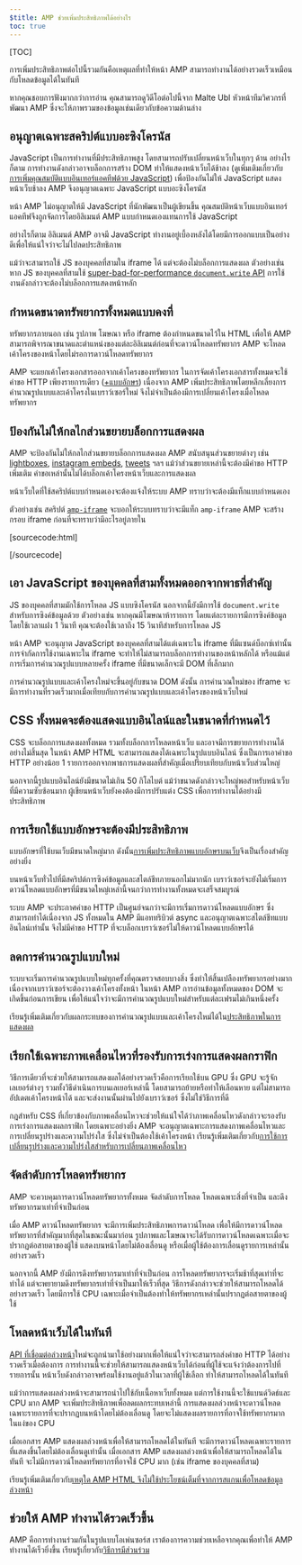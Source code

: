 ```yaml
---
$title: AMP ช่วยเพิ่มประสิทธิภาพได้อย่างไร
toc: true
---
```

[TOC]

การเพิ่มประสิทธิภาพต่อไปนี้รวมกันคือเหตุผลที่ทำให้หน้า AMP สามารถทำงานได้อย่างรวดเร็วเหมือนกับโหลดข้อมูลได้ในทันที

หากคุณชอบการฟังมากกว่าการอ่าน คุณสามารถดูวิดีโอต่อไปนี้จาก Malte Ubl หัวหน้าทีมวิศวกรที่พัฒนา AMP ซึ่งจะให้ภาพรวมของข้อมูลเช่นเดียวกับข้อความด้านล่าง

<amp-youtube
    data-videoid="hVRkG1CQScA"
    layout="responsive"
    width="480" height="270">
</amp-youtube>

## อนุญาตเฉพาะสคริปต์แบบอะซิงโครนัส

JavaScript เป็นการทำงานที่มีประสิทธิภาพสูง
โดยสามารถปรับเปลี่ยนหน้าเว็บในทุกๆ ด้าน
อย่างไรก็ตาม การทำงานดังกล่าวอาจบล็อกการสร้าง DOM ทำให้แสดงหน้าเว็บได้ช้าลง
(ดูเพิ่มเติมเกี่ยวกับ[การเพิ่มคุณสมบัติแบบอินเทอร์แอคทีฟด้วย JavaScript](https://developers.google.com/web/fundamentals/performance/critical-rendering-path/adding-interactivity-with-javascript))
เพื่อป้องกันไม่ให้ JavaScript แสดงหน้าเว็บช้าลง
AMP จึงอนุญาตเฉพาะ JavaScript แบบอะซิงโครนัส

หน้า AMP ไม่อนุญาตให้มี JavaScript ที่นักพัฒนาเป็นผู้เขียนขึ้น
คุณสมบัติหน้าเว็บแบบอินเทอร์แอคทีฟจึงถูกจัดการโดยอิลิเมนต์ AMP แบบกำหนดเองแทนการใช้ JavaScript

อย่างไรก็ตาม อิลิเมนต์ AMP อาจมี JavaScript
ทำงานอยู่เบี้องหลังได้โดยมีการออกแบบเป็นอย่างดีเพื่อให้แน่ใจว่าจะไม่ไปลดประสิทธิภาพ

แม้ว่าจะสามารถใช้ JS ของบุคคลที่สามใน iframe ได้
แต่จะต้องไม่บล็อกการแสดงผล
ตัวอย่างเช่น หาก JS ของบุคคลที่สามใช้
[super-bad-for-performance `document.write` API](http://www.stevesouders.com/blog/2012/04/10/dont-docwrite-scripts/)
การใช้งานดังกล่าวจะต้องไม่บล็อกการแสดงหน้าหลัก

## กำหนดขนาดทรัพยากรทั้งหมดแบบคงที่

ทรัพยากรภายนอก เช่น รูปภาพ โฆษณา หรือ iframe ต้องกำหนดขนาดไว้ใน HTML
เพื่อให้ AMP สามารถพิจารณาขนาดและตำแหน่งของแต่ละอิลิเมนต์ก่อนที่จะดาวน์โหลดทรัพยากร
AMP จะโหลดเค้าโครงของหน้าโดยไม่รอการดาวน์โหลดทรัพยากร

AMP จะแยกเค้าโครงเอกสารออกจากเค้าโครงของทรัพยากร
ในการจัดเค้าโครงเอกสารทั้งหมดจะใช้คำขอ HTTP เพียงรายการเดียว
([+แบบอักษร](#font-triggering-must-be-efficient))
เนื่องจาก AMP เพิ่มประสิทธิภาพโดยหลีกเลี่ยงการคำนวณรูปแบบและเค้าโครงในเบราว์เซอร์ใหม่
จึงไม่จำเป็นต้องมีการเปลี่ยนเค้าโครงเมื่อโหลดทรัพยากร

## ป้องกันไม่ให้กลไกส่วนขยายบล็อกการแสดงผล

AMP จะป้องกันไม่ให้กลไกส่วนขยายบล็อกการแสดงผล
AMP สนับสนุนส่วนขยายต่างๆ เช่น
[lightboxes](/docs/reference/extended/amp-lightbox.html),
[instagram embeds](/docs/reference/extended/amp-instagram.html),
[tweets](/docs/reference/extended/amp-twitter.html) ฯลฯ
แม้ว่าส่วนขยายเหล่านี้จะต้องมีคำขอ HTTP เพิ่มเติม
คำขอเหล่านั้นไม่ได้บล็อกเค้าโครงหน้าเว็บและการแสดงผล

หน้าเว็บใดที่ใช้สคริปต์แบบกำหนดเองจะต้องแจ้งให้ระบบ AMP ทราบว่าจะต้องมีแท็กแบบกำหนดเอง

ตัวอย่างเช่น สคริปต์ [`amp-iframe`](/docs/reference/extended/amp-iframe.html)
จะบอกให้ระบบทราบว่าจะมีแท็ก `amp-iframe`
AMP จะสร้างกรอบ iframe ก่อนที่จะทราบว่ามีอะไรอยู่ภายใน

[sourcecode:html]
<script async custom-element="amp-iframe" src="https://cdn.ampproject.org/v0/amp-youtube-0.1.js"></script>
[/sourcecode]

## เอา JavaScript ของบุคคลที่สามทั้งหมดออกจากพาธที่สำคัญ

JS ของบุคคลที่สามมักใช้การโหลด JS แบบซิงโครนัส
นอกจากนี้ยังมีการใช้ `document.write` สำหรับการซิงค์ข้อมูลด้วย
ตัวอย่างเช่น หากคุณมีโฆษณาห้ารายการ โดยแต่ละรายการมีการซิงค์ข้อมูล
โดยใช้เวลาแฝง 1 วินาที
คุณจะต้องใช้เวลาถึง 15 วินาทีสำหรับการโหลด JS

หน้า AMP จะอนุญาต JavaScript ของบุคคลที่สามได้แต่เฉพาะใน iframe ที่มีแซนด์บ็อกซ์เท่านั้น
การจำกัดการใช้งานเฉพาะใน iframe จะทำให้ไม่สามารถบล็อกการทำงานของหน้าหลักได้
หรือแม้แต่การเริ่มการคำนวณรูปแบบหลายครั้ง
iframe ที่มีขนาดเล็กจะมี DOM ที่เล็กมาก

การคำนวณรูปแบบและเค้าโครงใหม่จะขึ้นอยู่กับขนาด DOM
ดังนั้น การคำนวณใหม่ของ iframe จะมีการทำงานที่รวดเร็วมากเมื่อเทียบกับการคำนวณรูปแบบและเค้าโครงของหน้าเว็บใหม่


## CSS ทั้งหมดจะต้องแสดงแบบอินไลน์และในขนาดที่กำหนดไว้

CSS จะบล็อกการแสดงผลทั้งหมด รวมทั้งบล็อกการโหลดหน้าเว็บ และอาจมีการขยายการทำงานได้อย่างไม่สิ้นสุด
ในหน้า AMP HTML จะสามารถแสดงได้เฉพาะในรูปแบบอินไลน์
ซึ่งเป็นการเอาคำขอ HTTP อย่างน้อย 1 รายการออกจากพาธการแสดงผลที่สำคัญเมื่อเปรียบเทียบกับหน้าเว็บส่วนใหญ่


นอกจากนี้รูปแบบอินไลน์ยังมีขนาดไม่เกิน 50 กิโลไบต์
แม้ว่าขนาดดังกล่าวจะใหญ่พอสำหรับหน้าเว็บที่มีความซับซ้อนมาก
ผู้เขียนหน้าเว็บยังคงต้องมีการปรับแต่ง CSS เพื่อการทำงานได้อย่างมีประสิทธิภาพ

## การเรียกใช้แบบอักษรจะต้องมีประสิทธิภาพ

แบบอักษรที่ใช้บนเว็บมีขนาดใหญ่มาก ดังนั้น[การเพิ่มประสิทธิภาพแบบอักษรบนเว็บ](https://developers.google.com/web/fundamentals/performance/optimizing-content-efficiency/webfont-optimization)จึงเป็นเรื่องสำคัญอย่างยิ่ง


บนหน้าเว็บทั่วไปที่มีสคริปต์การซิงค์ข้อมูลและสไตล์ชีทภายนอกไม่มากนัก
เบราว์เซอร์จะยังไม่เริ่มการดาวน์โหลดแบบอักษรที่มีขนาดใหญ่เหล่านี้จนกว่าการทำงานทั้งหมดจะเสร็จสมบูรณ์

ระบบ AMP จะประกาศคำขอ HTTP เป็นศูนย์จนกว่าจะมีการเริ่มการดาวน์โหลดแบบอักษร
ซึ่งสามารถทำได้เนื่องจาก JS ทั้งหมดใน AMP มีแอททริบิวต์ async
และอนุญาตเฉพาะสไตล์ชีทแบบอินไลน์เท่านั้น
จึงไม่มีคำขอ HTTP ที่จะบล็อกเบราว์เซอร์ไม่ให้ดาวน์โหลดแบบอักษรได้

## ลดการคำนวณรูปแบบใหม่

ระบบจะเริ่มการคำนวณรูปแบบใหม่ทุกครั้งที่คุณตรวจสอบบางสิ่ง ซึ่งทำให้สิ้นเปลืองทรัพยากรอย่างมาก
เนื่องจากเบราว์เซอร์จะต้องวางเค้าโครงทั้งหน้า
ในหน้า AMP การอ่านข้อมูลทั้งหมดของ DOM จะเกิดขึ้นก่อนการเขียน
เพื่อให้แน่ใจว่าจะมีการคำนวณรูปแบบใหม่สำหรับแต่ละเฟรมไม่เกินหนึ่งครั้ง

เรียนรู้เพิ่มเติมเกี่ยวกับผลกระทบของการคำนวณรูปแบบและเค้าโครงใหม่ได้ใน[ประสิทธิภาพในการแสดงผล](https://developers.google.com/web/fundamentals/performance/rendering/)


## เรียกใช้เฉพาะภาพเคลื่อนไหวที่รองรับการเร่งการแสดงผลกราฟิก

วิธีการเดียวที่จะช่วยให้สามารถแสดงผลได้อย่างรวดเร็วคือการเรียกใช้บน GPU
ซึ่ง GPU จะรู้จักเลเยอร์ต่างๆ รวมทั้งวิธีดำเนินการบนเลเยอร์เหล่านี้
โดยสามารถย้ายหรือทำให้เลือนหาย แต่ไม่สามารถอัปเดตเค้าโครงหน้าได้
และจะส่งงานนั้นผ่านไปยังเบราว์เซอร์ ซึ่งไม่ใช่วิธีการที่ดี

กฎสำหรับ CSS ที่เกี่ยวข้องกับภาพเคลื่อนไหวจะช่วยให้แน่ใจได้ว่าภาพเคลื่อนไหวดังกล่าวจะรองรับการเร่งการแสดงผลกราฟิก
โดยเฉพาะอย่างยิ่ง AMP จะอนุญาตเฉพาะการแสดงภาพเคลื่อนไหวและการเปลี่ยนรูปร่างและความโปร่งใส
ซึ่งไม่จำเป็นต้องใช้เค้าโครงหน้า
เรียนรู้เพิ่มเติมเกี่ยวกับ[การใช้การเปลี่ยนรูปร่างและความโปร่งใสสำหรับการเปลี่ยนภาพเคลื่อนไหว](https://developers.google.com/web/fundamentals/performance/rendering/stick-to-compositor-only-properties-and-manage-layer-count)


## จัดลำดับการโหลดทรัพยากร

AMP จะควบคุมการดาวน์โหลดทรัพยากรทั้งหมด จัดลำดับการโหลด
โหลดเฉพาะสิ่งที่จำเป็น และดึงทรัพยากรมาเท่าที่จำเป็นก่อน

เมื่อ AMP ดาวน์โหลดทรัพยากร จะมีการเพิ่มประสิทธิภาพการดาวน์โหลด
เพื่อให้มีการดาวน์โหลดทรัพยากรที่สำคัญมากที่สุดในขณะนั้นมาก่อน
รูปภาพและโฆษณาจะได้รับการดาวน์โหลดเฉพาะเมื่อจะปรากฏต่อสายตาของผู้ใช้
แสดงบนหน้าโดยไม่ต้องเลื่อนดู หรือเมื่อผู้ใช้ต้องการเลื่อนดูรายการเหล่านั้นอย่างรวดเร็ว

นอกจากนี้ AMP ยังมีการดึงทรัพยากรมาเท่าที่จำเป็นก่อน
การโหลดทรัพยากรจะเริ่มช้าที่สุดเท่าที่จะทำได้ แต่จะพยายามดึงทรัพยากรเท่าที่จำเป็นมาให้เร็วที่สุด
วิธีการดังกล่าวจะช่วยให้สามารถโหลดได้อย่างรวดเร็ว โดยมีการใช้ CPU เฉพาะเมื่อจำเป็นต้องทำให้ทรัพยากรเหล่านั้นปรากฏต่อสายตาของผู้ใช้


## โหลดหน้าเว็บได้ในทันที

[API ที่เชื่อมต่อล่วงหน้า](http://www.w3.org/TR/resource-hints/#dfn-preconnect)ใหม่จะถูกนำมาใช้อย่างมากเพื่อให้แน่ใจว่าจะสามารถส่งคำขอ
HTTP ได้อย่างรวดเร็วเมื่อต้องการ
การทำงานนี้จะช่วยให้สามารถแสดงหน้าเว็บได้ก่อนที่ผู้ใช้จะแจ้งว่าต้องการไปที่รายการนั้น
หน้าเว็บดังกล่าวอาจพร้อมใช้งานอยู่แล้วในเวลาที่ผู้ใช้เลือก
ทำให้สามารถโหลดได้ในทันที


แม้ว่าการแสดงผลล่วงหน้าจะสามารถนำไปใช้กับเนื้อหาเว็บทั้งหมด
แต่การใช้งานนี้จะใช้แบนด์วิดธ์และ CPU มาก AMP จะเพิ่มประสิทธิภาพเพื่อลดผลกระทบเหล่านี้ การแสดงผลล่วงหน้าจะดาวน์โหลดเฉพาะรายการที่จะปรากฏบนหน้าโดยไม่ต้องเลื่อนดู
โดยจะไม่แสดงผลรายการที่อาจใช้ทรัพยากรมากในแง่ของ CPU

เมื่อเอกสาร AMP แสดงผลล่วงหน้าเพื่อให้สามารถโหลดได้ในทันที
จะมีการดาวน์โหลดเฉพาะรายการที่แสดงขึ้นโดยไม่ต้องเลื่อนดูเท่านั้น
เมื่อเอกสาร AMP แสดงผลล่วงหน้าเพื่อให้สามารถโหลดได้ในทันที
จะไม่มีการดาวน์โหลดทรัพยากรที่อาจใช้ CPU มาก (เช่น iframe ของบุคคลที่สาม)

เรียนรู้เพิ่มเติมเกี่ยวกับ[เหตุใด AMP HTML จึงไม่ใช้ประโยชน์เต็มที่จากการสแกนเพื่อโหลดข้อมูลล่วงหน้า](https://medium.com/@cramforce/why-amp-html-does-not-take-full-advantage-of-the-preload-scanner-7e7f788aa94e)


## ช่วยให้ AMP ทำงานได้รวดเร็วขึ้น
AMP คือการทำงานร่วมกันในรูปแบบโอเพ่นซอร์ส
เราต้องการความช่วยเหลือจากคุณเพื่อทำให้ AMP ทำงานได้เร็วยิ่งขึ้น
เรียนรู้เกี่ยวกับ[วิธีการมีส่วนร่วม](/docs/support/contribute.html)
